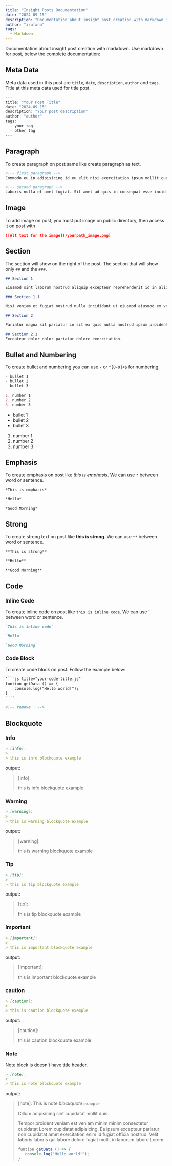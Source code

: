 ```yaml
---
title: "Insight Posts Documentation"
date: "2024-09-15"
description: "Documentation about insight post creation with markdown include meta data, section, paragraph etc."
author: "irufano"
tags:
  - Markdown
---
```


Documentation about insight post creation with markdown. Use markdown for post, below the complete documentation:

## Meta Data

Meta data used in this post are `title`, `date`, `description`, `author` and `tags`. Title at this meta data used for title post. 

```js title="your-post.md"
---
title: "Your Post Title"
date: "2024-09-15"
description: "Your post description"
author: "author"
tags:
  - your tag
  - other tag
---
```

## Paragraph

To create paragraph on post same like create paragraph as text.

```md title="your-post.md"
<!-- first paragraph -->
Commodo eu in adipisicing id eu elit nisi exercitation ipsum mollit cupidatat consequat non. Aute elit nulla sit ipsum pariatur do do esse culpa laboris. Officia est non reprehenderit adipisicing officia deserunt consectetur aute exercitation magna laboris ipsum ut. Veniam reprehenderit Lorem commodo et adipisicing dolor Lorem commodo do incididunt. Id tempor culpa laborum eiusmod est veniam. Officia fugiat mollit dolor adipisicing tempor voluptate proident qui.

<!-- second paragraph -->
Laboris nulla et amet fugiat. Sit amet ad quis in consequat esse incididunt velit est nulla. Irure exercitation excepteur eiusmod mollit ea aute ut qui exercitation aliquip ipsum cupidatat. Sint anim cillum velit magna aliqua officia eu eu reprehenderit tempor aliqua veniam dolore duis. Qui sunt mollit qui exercitation nulla in ullamco fugiat esse cupidatat officia. Eu ipsum enim velit tempor magna ea dolor sint Lorem.
```

## Image

To add image on post, you must put image on public directory, then access it on post with 

```md title="your-post.md"
![Alt text for the image](/yourpath_image.png)
```

## Section

The section will show on the right of the post. The section that will show only `##` and the `###`.

```md title="your-post.md"
## Section 1

Eiusmod sint laborum nostrud aliquip excepteur reprehenderit id in aliqua.

### Section 1.1

Nisi veniam et fugiat nostrud nulla incididunt ut eiusmod eiusmod ex velit sunt Lorem.

## Section 2

Pariatur magna sit pariatur in sit ex quis nulla nostrud ipsum proident cillum et et.

## Section 2.1
Excepteur dolor dolor pariatur dolore exercitation.
```

## Bullet and Numbering
To create bullet and numbering you can use `-` or `^[0-9]+$` for numbering.

```md title="your-post.md"
- bullet 1
- bullet 2
- bullet 3

1. number 1
2. number 2
3. number 3
```

- bullet 1
- bullet 2
- bullet 3

1. number 1
2. number 2
3. number 3

## Emphasis 
To create emphasis on post like *this is emphasis*. We can use `*` between word or sentence.

```md title="your-post.md"
*This is emphasis*

*Hello*

*Good Morning*
```

## Strong
To create strong text on post like **this is strong**. We can use `**` between word or sentence.

```md title="your-post.md"
**This is strong**

**Hello**

**Good Morning**
```

## Code
### Inline Code
To create inline code on post like `this is inline code`. We can use **`** between word or sentence.

```md title="your-post.md"
`This is inline code`

`Hello`

`Good Morning`
```

### Code Block
To create code block on post. Follow the example below:

```markdown title="your-post.md"
'```js title="your-code-title.js"
funtion getData () => {
    console.log("Hello world!");
}
```'

<!-- remove ' -->
```

## Blockquote

### Info

```markdown title="your-post.md"
> [info]:
>
> this is info blockquote example
```
output:

> [info]:
>
> this is info blockquote example

### Warning

```markdown title="your-post.md"
> [warning]:
>
> this is warning blockquote example
```
output:

> [warning]:
>
> this is warning blockquote example

### Tip

```markdown title="your-post.md"
> [tip]:
>
> this is tip blockquote example
```
output:

> [tip]:
>
> this is tip blockquote example

### Important

```markdown title="your-post.md"
> [important]:
>
> this is important blockquote example
```
output:

> [important]:
>
> this is important blockquote example

### caution

```markdown title="your-post.md"
> [caution]:
>
> this is caution blockquote example
```
output:

> [caution]:
>
> this is caution blockquote example

### Note

Note block is doesn't have title header.

```markdown title="your-post.md"
> [note]:
>
> this is note blockquote example
```
output:

> [note]: This is note *blockquote* `example`
>
> Cillum adipisicing sint cupidatat mollit duis.
>
> Tempor proident veniam est veniam minim minim consectetur cupidatat Lorem cupidatat adipisicing. Ea ipsum excepteur pariatur non cupidatat amet exercitation enim id fugiat officia nostrud. Velit laboris laboris qui labore dolore fugiat mollit in laborum labore Lorem.
>
>
> ```js title="your-code-title.js"
> funtion getData () => {
>    console.log("Hello world!");
> }
> ```